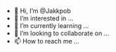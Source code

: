 - 👋 Hi, I’m @Jakkpob
- 👀 I’m interested in ...
- 🌱 I’m currently learning ...
- 💞️ I’m looking to collaborate on ...
- 📫 How to reach me ...

<!---
Jakkpob/Jakkpob is a ✨ special ✨ repository because its `README.md` (this file) appears on your GitHub profile.
You can click the Preview link to take a look at your changes.
--->
